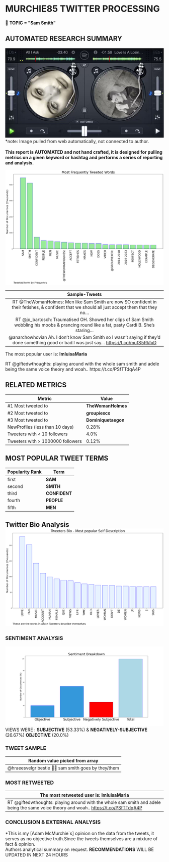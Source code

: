 # MURCHIE85 TWITTER PROCESSING 
&#x1F34E; **TOPIC = "Sam Smith"**

## AUTOMATED RESEARCH SUMMARY

![image](assets/2023-01-28hashtagImage.png)*note: Image pulled from web automatically, not connected to author.
<br></br>
<b> This report is AUTOMATED and not hand crafted, it is designed for pulling metrics on a given keyword or hashtag and performs a series of reporting and analysis.</b>



![image](assets/2023-01-28TWEETS.png)



|                **Sample-Tweets**        |
| :-------------: |
| RT @TheWomanHolmes: Men like Sam Smith are now SO confident in their fetishes, &amp; confident that we should all just accept them that they no… |
| RT @jo_bartosch: Traumatised OH. Showed her clips of Sam Smith wobbling his moobs &amp; prancing round like a fat, pasty Cardi B. She’s staring… |
| @anarchowhovian Ah. I don’t know Sam Smith so I wasn’t saying if they’d done something good or bad.I was just say… https://t.co/mufS5RkfxD |

The most popular user is: **ImluisaMaria**
<div class="alert alert-block alert-danger"> RT @giftedwthoughts: playing around with the whole sam smith and adele being the same voice theory and woah.. https://t.co/PSfTTdqA4P</div>

## RELATED METRICS<br>
| Metric | Value |
| ------------- | ------------- |
| #1 Most tweeted to  | **TheWomanHolmes** |
| #2 Most tweeted to  | **groupiexcx** |
| #3 Most tweeted to  | **Dominiquetaegon** |
| NewProfiles (less than 10 days) | 0.28%  |
| Tweeters with < 10 followers  | 4.0%|
| Tweeters with > 1000000 followers  | 0.12%  |



## MOST POPULAR TWEET TERMS 


| Popularity Rank  | Term |
| ------------- | ------------- |
| first  | **SAM**  |
| second  | **SMITH**  |
| third  | **CONFIDENT** |
| fourth  | **PEOPLE**  |
| fifth  | **MEN**  |


## Twitter Bio Analysis![image](assets/2023-01-28BIO.png)
### SENTIMENT ANALYSIS
![image](assets/2023-01-28sentiment.png)
VIEWS WERE : **SUBJECTIVE**  (53.33%) & **NEGATIVELY-SUBJECTIVE** (26.67%) **OBJECTIVE** (20.0%)

### TWEET SAMPLE 
| Random value picked from array |
| ------------- |
|@hraeesvelgr bestie 🙏🏻 sam smith goes by they/them |

### MOST RETWEETED 

| The most retweeted user is: **ImluisaMaria**  |
| ------------- |
| RT @giftedwthoughts: playing around with the whole sam smith and adele being the same voice theory and woah.. https://t.co/PSfTTdqA4P |

### CONCLUSION & EXTERNAL ANALYSIS

*This is my [Adam McMurchie`s] opinion on the data from the tweets, it serves as no objective truth.Since the tweets themselves are a mixture of fact & opinion.<br>
Authors analytical summary on request.
**RECOMMENDATIONS** WILL BE UPDATED IN NEXT  24 HOURS <br>